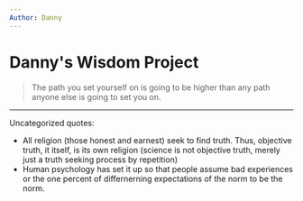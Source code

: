```yaml
---
Author: Danny
---
```


# Danny's Wisdom Project
> The path you set yourself on is going to be higher than any path anyone else is going to set you on.
---

Uncategorized quotes:
- All religion (those honest and earnest) seek to find truth. Thus, objective truth, it itself, is its own religion (science is not objective truth, merely just a truth seeking process by repetition)
- Human psychology has set it up so that people assume bad experiences or the one percent of differnerning expectations of the norm to be the norm.
 
